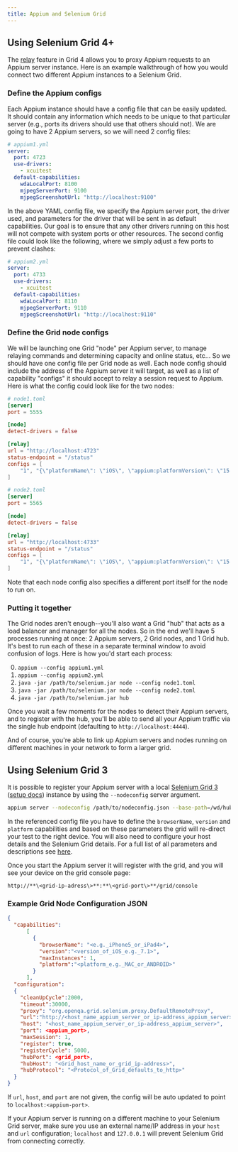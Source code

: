 ```yaml
---
title: Appium and Selenium Grid
---
```


## Using Selenium Grid 4+

The
[relay](https://www.selenium.dev/documentation/grid/configuration/toml_options/#relaying-commands-to-a-service-endpoint-that-supports-webdriver)
feature in Grid 4 allows you to proxy Appium requests to an Appium server instance. Here is
an example walkthrough of how you would connect two different Appium instances to a Selenium Grid.

### Define the Appium configs

Each Appium instance should have a config file that can be easily updated. It should contain any
information which needs to be unique to that particular server (e.g., ports its drivers should use
that others should not). We are going to have 2 Appium servers, so we will need 2 config files:

```yaml
# appium1.yml
server:
  port: 4723
  use-drivers:
    - xcuitest
  default-capabilities:
    wdaLocalPort: 8100
    mjpegServerPort: 9100
    mjpegScreenshotUrl: "http://localhost:9100"
```

In the above YAML config file, we specify the Appium server port, the driver used, and parameters
for the driver that will be sent in as default capabilities. Our goal is to ensure that any other
drivers running on this host will not compete with system ports or other resources. The second
config file could look like the following, where we simply adjust a few ports to prevent clashes:

```yaml
# appium2.yml
server:
  port: 4733
  use-drivers:
    - xcuitest
  default-capabilities:
    wdaLocalPort: 8110
    mjpegServerPort: 9110
    mjpegScreenshotUrl: "http://localhost:9110"
```

### Define the Grid node configs

We will be launching one Grid "node" per Appium server, to manage relaying commands and determining
capacity and online status, etc... So we should have one config file per Grid node as well. Each
node config should include the address of the Appium server it will target, as well as a list of
capability "configs" it should accept to relay a session request to Appium. Here is what the config
could look like for the two nodes:

```toml
# node1.toml
[server]
port = 5555

[node]
detect-drivers = false

[relay]
url = "http://localhost:4723"
status-endpoint = "/status"
configs = [
    "1", "{\"platformName\": \"iOS\", \"appium:platformVersion\": \"15.5\", \"appium:deviceName\": \"iPhone 13\", \"appium:automationName\": \"XCUITest\"}"
]
```

```toml
# node2.toml
[server]
port = 5565

[node]
detect-drivers = false

[relay]
url = "http://localhost:4733"
status-endpoint = "/status"
configs = [
    "1", "{\"platformName\": \"iOS\", \"appium:platformVersion\": \"15.5\", \"appium:deviceName\": \"iPhone 12\", \"appium:automationName\": \"XCUITest\"}"
]
```

Note that each node config also specifies a different port itself for the node to run on.

### Putting it together

The Grid nodes aren't enough--you'll also want a Grid "hub" that acts as a load balancer and
manager for all the nodes. So in the end we'll have 5 processes running at once: 2 Appium servers,
2 Grid nodes, and 1 Grid hub. It's best to run each of these in a separate terminal window to avoid
confusion of logs. Here is how you'd start each process:

0. `appium --config appium1.yml`
1. `appium --config appium2.yml`
2. `java -jar /path/to/selenium.jar node --config node1.toml`
3. `java -jar /path/to/selenium.jar node --config node2.toml`
4. `java -jar /path/to/selenium.jar hub`

Once you wait a few moments for the nodes to detect their Appium servers, and to register with the
hub, you'll be able to send all your Appium traffic via the single hub endpoint (defaulting to
`http://localhost:4444`).

And of course, you're able to link up Appium servers and nodes running on different machines in
your network to form a larger grid.

## Using Selenium Grid 3

It is possible to register your Appium server with a local [Selenium Grid 3](https://www.selenium.dev/documentation/legacy/selenium_3/grid_3/)
([setup docs](https://www.selenium.dev/documentation/legacy/grid_3/setting_up_your_own_grid/)) instance by using the
`--nodeconfig` server argument.

```bash
appium server --nodeconfig /path/to/nodeconfig.json --base-path=/wd/hub
```

In the referenced config file you have to define the `browserName`, `version` and `platform`
capabilities and based on these parameters the grid will re-direct your test to the right device.
You will also need to configure your host details and the Selenium Grid details. For a full list of
all parameters and descriptions see
[here](https://www.selenium.dev/documentation/legacy/selenium_3/grid_setup/).

Once you start the Appium server it will register with the grid, and you will see your device on
the grid console page:

`http://**\<grid-ip-adress\>**:**\<grid-port\>**/grid/console`

### Example Grid Node Configuration JSON

```json
{
  "capabilities":
      [
        {
          "browserName": "<e.g._iPhone5_or_iPad4>",
          "version":"<version_of_iOS_e.g._7.1>",
          "maxInstances": 1,
          "platform":"<platform_e.g._MAC_or_ANDROID>"
        }
      ],
  "configuration":
  {
    "cleanUpCycle":2000,
    "timeout":30000,
    "proxy": "org.openqa.grid.selenium.proxy.DefaultRemoteProxy",
    "url":"http://<host_name_appium_server_or_ip-address_appium_server>:<appium_port>/wd/hub",
    "host": "<host_name_appium_server_or_ip-address_appium_server>",
    "port": <appium_port>,
    "maxSession": 1,
    "register": true,
    "registerCycle": 5000,
    "hubPort": <grid_port>,
    "hubHost": "<Grid_host_name_or_grid_ip-address>",
    "hubProtocol": "<Protocol_of_Grid_defaults_to_http>"
  }
}
```

If `url`, `host`, and `port` are not given, the config will be auto updated to point to
`localhost:<appium-port>`.

If your Appium server is running on a different machine to your Selenium Grid server, make sure you
use an external name/IP address in your `host` and `url` configuration; `localhost` and `127.0.0.1`
will prevent Selenium Grid from connecting correctly.
